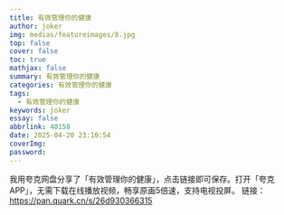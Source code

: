 ```yaml
---
title: 有效管理你的健康
author: joker
img: medias/featureimages/8.jpg
top: false
cover: false
toc: true
mathjax: false
summary: 有效管理你的健康
categories: 有效管理你的健康
tags:
  - 有效管理你的健康
keywords: joker
essay: false
abbrlink: 48158
date: 2025-04-20 23:10:54
coverImg:
password:
---
```


我用夸克网盘分享了「有效管理你的健康」，点击链接即可保存。打开「夸克APP」，无需下载在线播放视频，畅享原画5倍速，支持电视投屏。
链接：https://pan.quark.cn/s/26d930366315
